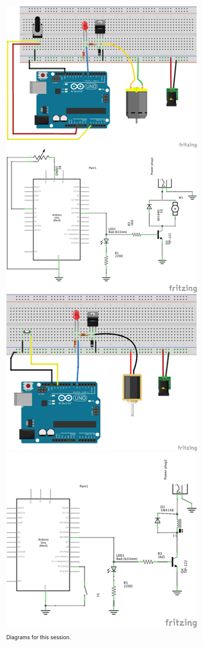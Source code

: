 ![transMotorKnob](00_transistor_circuits/transMotorKnob_bb.png)
![transMotorKnob](00_transistor_circuits/transMotorKnob_schem.png)
![transMotorKnob](00_transistor_circuits/transSolenoidButton_bb.png)
![transMotorKnob](00_transistor_circuits/transSolenoidButton_schem.png)

Diagrams for this session.
